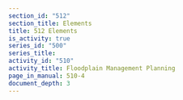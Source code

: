 ```yaml
---
section_id: "512"
section_title: Elements
title: 512 Elements
is_activity: true
series_id: "500"
series_title: 
activity_id: "510"
activity_title: Floodplain Management Planning
page_in_manual: 510-4
document_depth: 3
---
```

